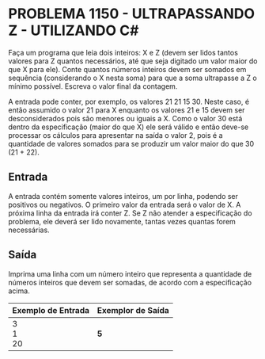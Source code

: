 # PROBLEMA 1150 - ULTRAPASSANDO Z - UTILIZANDO C#

Faça um programa que leia dois inteiros: X e Z (devem ser lidos tantos valores para Z quantos necessários, até que seja digitado um valor maior do que X para ele). Conte quantos números inteiros devem ser somados em sequência (considerando o X nesta soma) para que a soma ultrapasse a Z o mínimo possível. Escreva o valor final da contagem.

A entrada pode conter, por exemplo, os valores 21 21 15 30. Neste caso, é então assumido o valor 21 para X enquanto os valores 21 e 15 devem ser desconsiderados pois são menores ou iguais a X. Como o valor 30 está dentro da especificação (maior do que X) ele será válido e então deve-se processar os cálculos para apresentar na saída o valor 2, pois é a quantidade de valores somados para se produzir um valor maior do que 30 (21 + 22).

## Entrada
 A entrada contém somente valores inteiros, um por linha, podendo ser positivos ou negativos. O primeiro valor da entrada será o valor de X. A próxima linha da entrada irá conter Z. Se Z não atender a especificação do problema, ele deverá ser lido novamente, tantas vezes quantas forem necessárias.

## Saída
Imprima uma linha com um número inteiro que representa a quantidade de números inteiros que devem ser somadas, de acordo com a especificação acima.


| Exemplo de Entrada| Exemplor de Saída |
|-------------------|-------------------|
| 3<br>1<br>20      | **5**             |